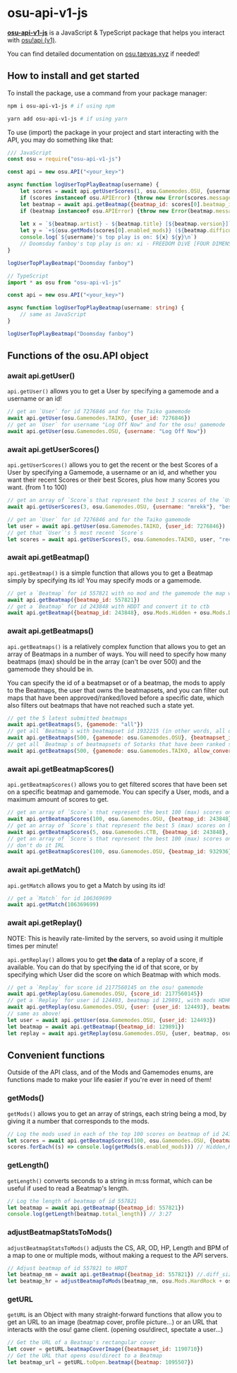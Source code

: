 # osu-api-v1-js

[**osu-api-v1-js**](https://github.com/TTTaevas/osu-api-v1-js) is a JavaScript & TypeScript package that helps you interact with [osu!api (v1)](https://github.com/ppy/osu-api/wiki).

You can find detailed documentation on [osu.taevas.xyz](https://osu.taevas.xyz/) if needed!

## How to install and get started

To install the package, use a command from your package manager:

```bash
npm i osu-api-v1-js # if using npm
```
```bash
yarn add osu-api-v1-js # if using yarn
```

To use (import) the package in your project and start interacting with the API, you may do something like that:

```javascript
/// JavaScript
const osu = require("osu-api-v1-js")

const api = new osu.API("<your_key>")

async function logUserTopPlayBeatmap(username) {
	let scores = await api.getUserScores(1, osu.Gamemodes.OSU, {username}, "best")
	if (scores instanceof osu.APIError) {throw new Error(scores.message)}
	let beatmap = await api.getBeatmap({beatmap_id: scores[0].beatmap_id}, scores[0].enabled_mods)
	if (beatmap instanceof osu.APIError) {throw new Error(beatmap.message)}
	
	let x = `${beatmap.artist} - ${beatmap.title} [${beatmap.version}]`
	let y = `+${osu.getMods(scores[0].enabled_mods)} (${beatmap.difficultyrating}*)`
	console.log(`${username}'s top play is on: ${x} ${y}\n`)
	// Doomsday fanboy's top play is on: xi - FREEDOM DiVE [FOUR DIMENSIONS] +HardRock (8.0688*)
}

logUserTopPlayBeatmap("Doomsday fanboy")
```

```typescript
// TypeScript
import * as osu from "osu-api-v1-js"

const api = new osu.API("<your_key>")

async function logUserTopPlayBeatmap(username: string) {
	// same as JavaScript
}

logUserTopPlayBeatmap("Doomsday fanboy")
```
## Functions of the osu.API object

### await api.getUser()

`api.getUser()` allows you to get a User by specifying a gamemode and a username or an id!

```javascript
// get an `User` for id 7276846 and for the Taiko gamemode
await api.getUser(osu.Gamemodes.TAIKO, {user_id: 7276846})
// get an `User` for username "Log Off Now" and for the osu! gamemode
await api.getUser(osu.Gamemodes.OSU, {username: "Log Off Now"})
```

### await api.getUserScores()

`api.getUserScores()` allows you to get the recent or the best Scores of a User by specifying a Gamemode, a username or an id, and whether you want their recent Scores or their best Scores, plus how many Scores you want. (from 1 to 100)

```javascript
// get an array of `Score`s that represent the best 3 scores of the `User` with username "mrekk"
await api.getUserScores(3, osu.Gamemodes.OSU, {username: "mrekk"}, "best")

// get an `User` for id 7276846 and for the Taiko gamemode
let user = await api.getUser(osu.Gamemodes.TAIKO, {user_id: 7276846})
// get that `User`'s 5 most recent `Score`s
let scores = await api.getUserScores(5, osu.Gamemodes.TAIKO, user, "recent")
```

### await api.getBeatmap()

`api.getBeatmap()` is a simple function that allows you to get a Beatmap simply by specifying its id! You may specify mods or a gamemode.

```javascript
// get a `Beatmap` for id 557821 with no mod and the gamemode the map was made for
await api.getBeatmap({beatmap_id: 557821})
// get a `Beatmap` for id 243848 with HDDT and convert it to ctb
await api.getBeatmap({beatmap_id: 243848}, osu.Mods.Hidden + osu.Mods.DoubleTime, osu.Gamemodes.CATCH)
```

### await api.getBeatmaps()

`api.getBeatmaps()` is a relatively complex function that allows you to get an array of Beatmaps in a number of ways. You will need to specify how many beatmaps (max) should be in the array (can't be over 500) and the gamemode they should be in.

You can specify the id of a beatmapset or of a beatmap, the mods to apply to the Beatmaps, the user that owns the beatmapsets, and you can filter out maps that have been approved/ranked/loved before a specific date, which also filters out beatmaps that have not reached such a state yet.

```javascript
// get the 5 latest submitted beatmaps
await api.getBeatmaps(5, {gamemode: "all"})
// get all `Beatmap`s with beatmapset id 1932215 (in other words, all of its difficulties)
await api.getBeatmaps(500, {gamemode: osu.Gamemodes.OSU}, {beatmapset_id: 1932215})
// get all `Beatmap`s of beatmapsets of Sotarks that have been ranked since 2023 and convert them to the taiko gamemode
await api.getBeatmaps(500, {gamemode: osu.Gamemodes.TAIKO, allow_converts: true}, undefined, undefined, {username: "Sotarks"}, new Date("2023"))
```

### await api.getBeatmapScores()

`api.getBeatmapScores()` allows you to get filtered scores that have been set on a specific beatmap and gamemode. You can specify a User, mods, and a maximum amount of scores to get.

```javascript
// get an array of `Score`s that represent the best 100 (max) scores on beatmap with id 243848 on the osu! gamemode
await api.getBeatmapScores(100, osu.Gamemodes.OSU, {beatmap_id: 243848})
// get an array of `Score`s that represent the best 5 (max) scores on beatmap with id 243848 with flashlight on the ctb gamemode
await api.getBeatmapScores(5, osu.Gamemodes.CTB, {beatmap_id: 243848}, osu.Mods.Flashlight, undefined)
// get an array of `Score`s that represent the best 100 (max) scores on beatmap with id 932936 from user with id 7276846 on the osu! gamemode
// don't do it IRL
await api.getBeatmapScores(100, osu.Gamemodes.OSU, {beatmap_id: 932936}, undefined, {user_id: 7276846})
```

### await api.getMatch()

`api.getMatch` allows you to get a Match by using its id!

```javascript
// get a `Match` for id 106369699
await api.getMatch(106369699)
```

### await api.getReplay()

NOTE: This is heavily rate-limited by the servers, so avoid using it multiple times per minute!

`api.getReplay()` allows you to get **the data** of a replay of a score, if available. You can do that by specifying the id of that score, or by specifying which User did the score on which Beatmap with which mods.

```javascript
// get a `Replay` for score id 2177560145 on the osu! gamemode
await api.getReplay(osu.Gamemodes.OSU, {score_id: 2177560145})
// get a `Replay` for user id 124493, beatmap id 129891, with mods HDHR
await api.getReplay(osu.Gamemodes.OSU, {user: {user_id: 124493}, beatmap: {beatmap_id: 129891}, osu.Mods.Hidden + osu.Mods.HardRock})
// same as above!
let user = await api.getUser(osu.Gamemodes.OSU, {user_id: 124493})
let beatmap = await api.getBeatmap({beatmap_id: 129891})
let replay = await api.getReplay(osu.Gamemodes.OSU, {user, beatmap, osu.Mods.Hidden + osu.Mods.HardRock})
```

## Convenient functions

Outside of the API class, and of the Mods and Gamemodes enums, are functions made to make your life easier if you're ever in need of them!

### getMods()

`getMods()` allows you to get an array of strings, each string being a mod, by giving it a number that corresponds to the mods.

```javascript
// Log the mods used in each of the top 100 scores on beatmap of id 243848
let scores = await api.getBeatmapScores(100, osu.Gamemodes.OSU, {beatmap_id: 243848})
scores.forEach((s) => console.log(getMods(s.enabled_mods))) // Hidden,HardRock,FlashLight (for 1st iteration)
```

### getLength()

`getLength()` converts seconds to a string in m:ss format, which can be useful if used to read a Beatmap's length.

```javascript
// Log the length of beatmap of id 557821
let beatmap = await api.getBeatmap({beatmap_id: 557821})
console.log(getLength(beatmap.total_length)) // 3:27
```

### adjustBeatmapStatsToMods()

`adjustBeatmapStatsToMods()` adjusts the CS, AR, OD, HP, Length and BPM of a map to one or multiple mods, without making a request to the API servers.

```javascript
// Adjust beatmap of id 557821 to HRDT
let beatmap_nm = await api.getBeatmap({beatmap_id: 557821}) //.diff_size = 4 (circle size / CS)
let beatmap_hr = adjustBeatmapToMods(beatmap_nm, osu.Mods.HardRock + osu.Mods.DoubleTime) //.diff_size = 5.2 (circle size / CS)
```

### getURL

`getURL` is an Object with many straight-forward functions that allow you to get an URL to an image (beatmap cover, profile picture...) or an URL that interacts with the osu! game client. (opening osu!direct, spectate a user...)

```javascript
// Get the URL of a Beatmap's rectangular cover
let cover = getURL.beatmapCoverImage({beatmapset_id: 1190710})
// Get the URL that opens osu!direct to a Beatmap
let beatmap_url = getURL.toOpen.beatmap({beatmap: 1095507})
```
